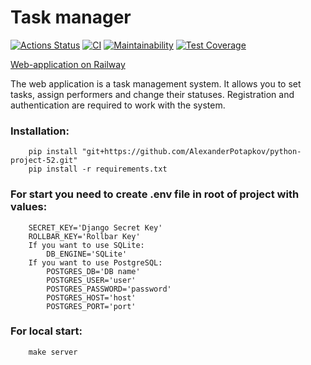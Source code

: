 # Task manager
[![Actions Status](https://github.com/AlexanderPotapkov/python-project-52/workflows/hexlet-check/badge.svg)](https://github.com/AlexanderPotapkov/python-project-52/actions)
[![CI](https://github.com/AlexanderPotapkov/python-project-52/workflows/CI/badge.svg)](https://github.com/AlexanderPotapkov/python-project-52/actions)
[![Maintainability](https://api.codeclimate.com/v1/badges/11d0dfcbd06d82705bd1/maintainability)](https://codeclimate.com/github/AlexanderPotapkov/python-project-52/maintainability)
[![Test Coverage](https://api.codeclimate.com/v1/badges/11d0dfcbd06d82705bd1/test_coverage)](https://codeclimate.com/github/AlexanderPotapkov/python-project-52/test_coverage)

[Web-application on Railway](https://task-manager-potapkov-alex.up.railway.app/)

The web application is a task management system. It allows you to set tasks, assign performers and change their statuses. Registration and authentication are required to work with the system.

### Installation:
```
    pip install "git+https://github.com/AlexanderPotapkov/python-project-52.git"
    pip install -r requirements.txt
```
### For start you need to create .env file in root of project with values:
```
    SECRET_KEY='Django Secret Key'
    ROLLBAR_KEY='Rollbar Key'
    If you want to use SQLite:
        DB_ENGINE='SQLite'
    If you want to use PostgreSQL:
        POSTGRES_DB='DB name'
        POSTGRES_USER='user'
        POSTGRES_PASSWORD='password'
        POSTGRES_HOST='host'
        POSTGRES_PORT='port'
```
### For local start:
```
    make server
```
